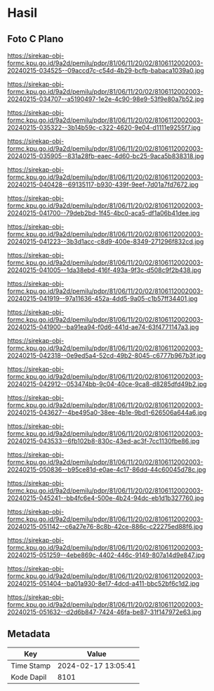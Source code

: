 # Hasil

## Foto C Plano

https://sirekap-obj-formc.kpu.go.id/9a2d/pemilu/pdpr/81/06/11/20/02/8106112002003-20240215-034525--09accd7c-c54d-4b29-bcfb-babaca1039a0.jpg

https://sirekap-obj-formc.kpu.go.id/9a2d/pemilu/pdpr/81/06/11/20/02/8106112002003-20240215-034707--a5190497-1e2e-4c90-98e9-53f9e80a7b52.jpg

https://sirekap-obj-formc.kpu.go.id/9a2d/pemilu/pdpr/81/06/11/20/02/8106112002003-20240215-035322--3b14b59c-c322-4620-9e04-d1111e9255f7.jpg

https://sirekap-obj-formc.kpu.go.id/9a2d/pemilu/pdpr/81/06/11/20/02/8106112002003-20240215-035905--831a28fb-eaec-4d60-bc25-9aca5b838318.jpg

https://sirekap-obj-formc.kpu.go.id/9a2d/pemilu/pdpr/81/06/11/20/02/8106112002003-20240215-040428--69135117-b930-439f-9eef-7d01a7fd7672.jpg

https://sirekap-obj-formc.kpu.go.id/9a2d/pemilu/pdpr/81/06/11/20/02/8106112002003-20240215-041700--79deb2bd-1f45-4bc0-aca5-df1a06b41dee.jpg

https://sirekap-obj-formc.kpu.go.id/9a2d/pemilu/pdpr/81/06/11/20/02/8106112002003-20240215-041223--3b3d1acc-c8d9-400e-8349-271296f832cd.jpg

https://sirekap-obj-formc.kpu.go.id/9a2d/pemilu/pdpr/81/06/11/20/02/8106112002003-20240215-041005--1da38ebd-416f-493a-9f3c-d508c9f2b438.jpg

https://sirekap-obj-formc.kpu.go.id/9a2d/pemilu/pdpr/81/06/11/20/02/8106112002003-20240215-041919--97a11636-452a-4dd5-9a05-c1b57ff34401.jpg

https://sirekap-obj-formc.kpu.go.id/9a2d/pemilu/pdpr/81/06/11/20/02/8106112002003-20240215-041900--ba91ea94-f0d6-441d-ae74-63f4771147a3.jpg

https://sirekap-obj-formc.kpu.go.id/9a2d/pemilu/pdpr/81/06/11/20/02/8106112002003-20240215-042318--0e9ed5a4-52cd-49b2-8045-c6777b967b3f.jpg

https://sirekap-obj-formc.kpu.go.id/9a2d/pemilu/pdpr/81/06/11/20/02/8106112002003-20240215-042912--053474bb-9c04-40ce-9ca8-d8285dfd49b2.jpg

https://sirekap-obj-formc.kpu.go.id/9a2d/pemilu/pdpr/81/06/11/20/02/8106112002003-20240215-043627--4be495a0-38ee-4b1e-9bd1-626506a644a6.jpg

https://sirekap-obj-formc.kpu.go.id/9a2d/pemilu/pdpr/81/06/11/20/02/8106112002003-20240215-043533--6fb102b8-830c-43ed-ac3f-7cc1130fbe86.jpg

https://sirekap-obj-formc.kpu.go.id/9a2d/pemilu/pdpr/81/06/11/20/02/8106112002003-20240215-050836--b95ce81d-e0ae-4c17-86dd-44c60045d78c.jpg

https://sirekap-obj-formc.kpu.go.id/9a2d/pemilu/pdpr/81/06/11/20/02/8106112002003-20240215-045241--bb4fc6e4-500e-4b24-94dc-eb1d1b327760.jpg

https://sirekap-obj-formc.kpu.go.id/9a2d/pemilu/pdpr/81/06/11/20/02/8106112002003-20240215-051142--c6a27e76-8c8b-42ce-886c-c22275ed88f6.jpg

https://sirekap-obj-formc.kpu.go.id/9a2d/pemilu/pdpr/81/06/11/20/02/8106112002003-20240215-051259--4ebe869c-4402-446c-9149-807a14d9e847.jpg

https://sirekap-obj-formc.kpu.go.id/9a2d/pemilu/pdpr/81/06/11/20/02/8106112002003-20240215-051404--ba01a930-8e17-4dcd-a411-bbc52bf6c1d2.jpg

https://sirekap-obj-formc.kpu.go.id/9a2d/pemilu/pdpr/81/06/11/20/02/8106112002003-20240215-051632--d2d6b847-7424-46fa-be87-31f147972e63.jpg


## Metadata

| Key        | Value               |
| ---------- | ------------------- |
| Time Stamp | 2024-02-17 13:05:41 |
| Kode Dapil | 8101                |



